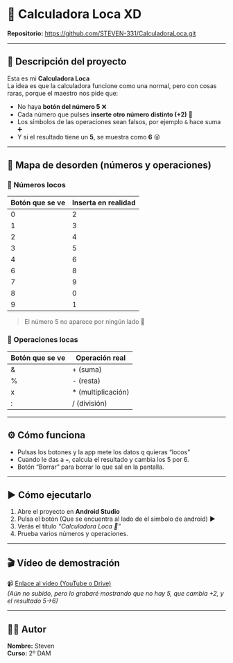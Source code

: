 # 🧮 Calculadora Loca XD

**Repositorio:** https://github.com/STEVEN-331/CalculadoraLoca.git

---

## 📱 Descripción del proyecto

Esta es mi **Calculadora Loca**  
La idea es que la calculadora funcione como una normal, pero con cosas raras, porque el maestro nos pide que:

- No haya **botón del número 5** ❌
- Cada número que pulses **inserte otro número distinto (+2)** 🔢
- Los símbolos de las operaciones sean falsos, por ejemplo `&` hace suma ➕
- Y si el resultado tiene un **5**, se muestra como **6** 😜


---

## 🧮 Mapa de desorden (números y operaciones)

### 🔢 Números locos
| Botón que se ve | Inserta en realidad |
|-----------------|---------------------|
| 0               | 2                   |
| 1               | 3                   |
| 2               | 4                   |
| 3               | 5                   |
| 4               | 6                   |
| 6               | 8                   |
| 7               | 9                   |
| 8               | 0                   |
| 9               | 1                   |

> El número 5 no aparece por ningún lado 👻

### 🔣 Operaciones locas
| Botón que se ve | Operación real     |
|-----------------|--------------------|
| &               | + (suma)           |
| %               | - (resta)          |
| x               | * (multiplicación) |
| :               | / (división)       |

---

## ⚙️ Cómo funciona

- Pulsas los botones y la app mete los datos q quieras “locos” 
- Cuando le das a `=`, calcula el resultado y cambia los 5 por 6.
- Botón “Borrar” para borrar lo que sal en la pantalla.

---

## ▶️ Cómo ejecutarlo

1. Abre el proyecto en **Android Studio**
2. Pulsa el botón (Que se encuentra al lado de el simbolo de android) **▶️**
3. Verás el título *“Calculadora Loca 🤪”*
4. Prueba varios números y operaciones.

---

## 🎬 Vídeo de demostración

📹 [Enlace al vídeo (YouTube o Drive)](https://...)  
*(Aún no subido, pero lo grabaré mostrando que no hay 5, que cambia +2, y el resultado 5→6)*

---

## 👨‍💻 Autor

**Nombre:** Steven  
**Curso:** 2º DAM  




